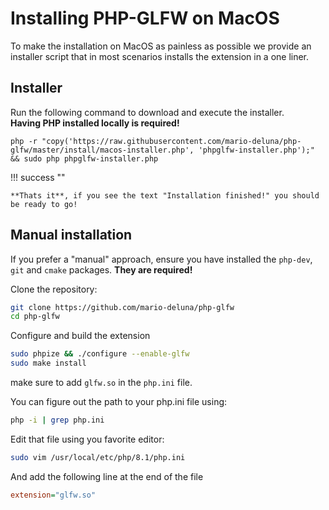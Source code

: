 
# Installing PHP-GLFW on MacOS

To make the installation on MacOS as painless as possible we provide an installer script that in most scenarios installs the extension in a one liner. 

## Installer

Run the following command to download and execute the installer.<br>
**Having PHP installed locally is required!**

```
php -r "copy('https://raw.githubusercontent.com/mario-deluna/php-glfw/master/install/macos-installer.php', 'phpglfw-installer.php');" && sudo php phpglfw-installer.php
```

!!! success ""
    
    **Thats it**, if you see the text "Installation finished!" you should be ready to go!


## Manual installation

If you prefer a "manual" approach, ensure you have installed the `php-dev`, `git` and `cmake` packages. **They are required!**

Clone the repository:

```bash
git clone https://github.com/mario-deluna/php-glfw
cd php-glfw
```

Configure and build the extension

```bash
sudo phpize && ./configure --enable-glfw
sudo make install
```

make sure to add `glfw.so` in the `php.ini` file.

You can figure out the path to your php.ini file using:

```bash
php -i | grep php.ini
```

Edit that file using you favorite editor:

```bash
sudo vim /usr/local/etc/php/8.1/php.ini
```

And add the following line at the end of the file

```ini
extension="glfw.so"
```